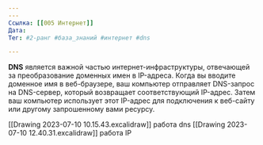 ```yaml
---
---
Ссылка: [[005 Интернет]]
Дата: 
Тег: #2-ранг #база_знаний #интернет #dns

---
```

**DNS** является важной частью интернет-инфраструктуры, отвечающей за преобразование доменных имен в IP-адреса. Когда вы вводите доменное имя в веб-браузере, ваш компьютер отправляет DNS-запрос на DNS-сервер, который возвращает соответствующий IP-адрес. Затем ваш компьютер использует этот IP-адрес для подключения к веб-сайту или другому запрошенному вами ресурсу.

[[Drawing 2023-07-10 10.15.43.excalidraw]] работа dns 
[[Drawing 2023-07-10 12.40.31.excalidraw]] работа IP 

